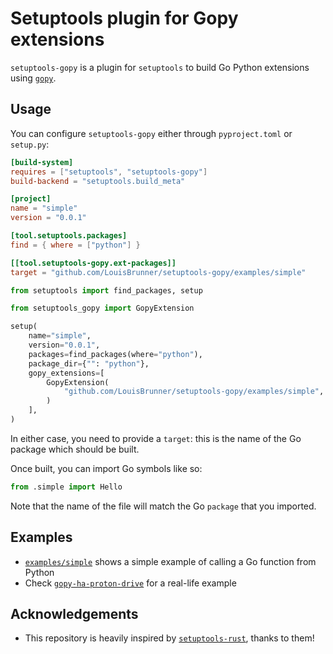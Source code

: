 # Setuptools plugin for Gopy extensions

`setuptools-gopy` is a plugin for `setuptools` to build Go Python extensions using [`gopy`](https://github.com/go-python/gopy).

## Usage

You can configure `setuptools-gopy` either through `pyproject.toml` or `setup.py`:

```toml
[build-system]
requires = ["setuptools", "setuptools-gopy"]
build-backend = "setuptools.build_meta"

[project]
name = "simple"
version = "0.0.1"

[tool.setuptools.packages]
find = { where = ["python"] }

[[tool.setuptools-gopy.ext-packages]]
target = "github.com/LouisBrunner/setuptools-gopy/examples/simple"
```

```python
from setuptools import find_packages, setup

from setuptools_gopy import GopyExtension

setup(
    name="simple",
    version="0.0.1",
    packages=find_packages(where="python"),
    package_dir={"": "python"},
    gopy_extensions=[
        GopyExtension(
            "github.com/LouisBrunner/setuptools-gopy/examples/simple",
        )
    ],
)
```

In either case, you need to provide a `target`: this is the name of the Go package which should be built.

Once built, you can import Go symbols like so:

```python
from .simple import Hello
```

Note that the name of the file will match the Go `package` that you imported.

## Examples

 * [`examples/simple`](examples/simple) shows a simple example of calling a Go function from Python
 * Check [`gopy-ha-proton-drive`](https://github.com/LouisBrunner/gopy-ha-proton-drive) for a real-life example

## Acknowledgements

 * This repository is heavily inspired by [`setuptools-rust`](https://github.com/PyO3/setuptools-rust), thanks to them!
